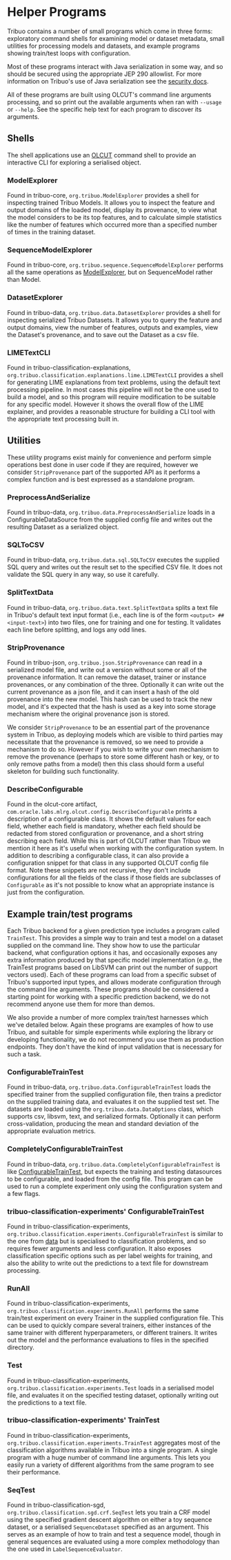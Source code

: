 # Helper Programs

Tribuo contains a number of small programs which come in three forms:
exploratory command shells for examining model or dataset metadata, small
utilities for processing models and datasets, and example programs showing
train/test loops with configuration.

Most of these programs interact with Java serialization in some way, and so
should be secured using the appropriate JEP 290 allowlist. For more information
on Tribuo's use of Java serialization see the [security docs](./Security.md).

All of these programs are built using OLCUT's command line arguments
processing, and so print out the available arguments when ran with `--usage` or
`--help`. See the specific help text for each program to discover its
arguments.

## Shells

The shell applications use an [OLCUT](https://github.com/oracle/olcut) command
shell to provide an interactive CLI for exploring a serialised object.

### ModelExplorer

Found in tribuo-core, `org.tribuo.ModelExplorer` provides a shell for
inspecting trained Tribuo Models. It allows you to inspect the feature and
output domains of the loaded model, display its provenance, to view what the
model considers to be its top features, and to calculate simple statistics
like the number of features which occurred more than a specified number of
times in the training dataset.

### SequenceModelExplorer

Found in tribuo-core, `org.tribuo.sequence.SequenceModelExplorer` performs all
the same operations as [ModelExplorer](#ModelExplorer), but on SequenceModel
rather than Model.

### DatasetExplorer

Found in tribuo-data, `org.tribuo.data.DatasetExplorer` provides a shell for
inspecting serialized Tribuo Datasets. It allows you to query the feature and
output domains, view the number of features, outputs and examples, view the
Dataset's provenance, and to save out the Dataset as a csv file.

### LIMETextCLI

Found in tribuo-classification-explanations,
`org.tribuo.classification.explanations.lime.LIMETextCLI` provides a shell for
generating LIME explanations from text problems, using the default text
processing pipeline. In most cases this pipeline will not be the one used to
build a model, and so this program will require modification to be suitable for
any specific model. However it shows the overall flow of the LIME explainer,
and provides a reasonable structure for building a CLI tool with the
appropriate text processing built in.

## Utilities

These utility programs exist mainly for convenience and perform simple
operations best done in user code if they are required, however we consider
`StripProvenance` part of the supported API as it performs a complex function
and is best expressed as a standalone program.

### PreprocessAndSerialize

Found in tribuo-data, `org.tribuo.data.PreprocessAndSerialize` loads in a
ConfigurableDataSource from the supplied config file and writes out the
resulting Dataset as a serialized object.

### SQLToCSV

Found in tribuo-data, `org.tribuo.data.sql.SQLToCSV` executes the supplied SQL
query and writes out the result set to the specified CSV file. It does not
validate the SQL query in any way, so use it carefully.

### SplitTextData

Found in tribuo-data, `org.tribuo.data.text.SplitTextData` splits a text file
in Tribuo's default text input format (i.e., each line is of the form 
`<output> ## <input-text>`) into two files, one for training and one for 
testing. It validates each line before splitting, and logs any odd lines.

### StripProvenance

Found in tribuo-json, `org.tribuo.json.StripProvenance` can read in a
serialized model file, and write out a version without some or all of the
provenance information. It can remove the dataset, trainer or instance
provenances, or any combination of the three. Optionally it can write out the
current provenance as a json file, and it can insert a hash of the old
provenance into the new model. This hash can be used to track the new model,
and it's expected that the hash is used as a key into some storage mechanism
where the original provenance json is stored.

We consider `StripProvenance` to be an essential part of the provenance system
in Tribuo, as deploying models which are visible to third parties may
necessitate that the provenance is removed, so we need to provide a mechanism
to do so. However if you wish to write your own mechanism to remove the
provenance (perhaps to store some different hash or key, or to only remove
paths from a model) then this class should form a useful skeleton for building
such functionality.

### DescribeConfigurable

Found in the olcut-core artifact, 
`com.oracle.labs.mlrg.olcut.config.DescribeConfigurable` prints a description 
of a configurable class. It shows the default values for each field, whether 
each field is mandatory, whether each field should be redacted from stored 
configuration or provenance, and a short string describing each field. While 
this is part of OLCUT rather than Tribuo we mention it here as it's useful 
when working with the configuration system. In addition to describing a 
configurable class, it can also provide a configuration snippet for that class 
in any supported OLCUT config file format. Note these snippets are not 
recursive, they don't include configurations for all the fields of the class if
 those fields are subclasses of `Configurable` as it's not possible to know 
 what an appropriate instance is just from the configuration.

## Example train/test programs

Each Tribuo backend for a given prediction type includes a program called
`TrainTest`. This provides a simple way to train and test a model on a dataset
supplied on the command line. They show how to use the particular backend, what
configuration options it has, and occasionally exposes any extra information
produced by that specific model implementation (e.g., the TrainTest programs
based on LibSVM can print out the number of support vectors used). Each of
these programs can load from a specific subset of Tribuo's supported input
types, and allows moderate configuration through the command line arguments.
These programs should be considered a starting point for working with a
specific prediction backend, we do not recommend anyone use them for more than
demos.

We also provide a number of more complex train/test harnesses which we've
detailed below. Again these programs are examples of how to use Tribuo, and
suitable for simple experiments while exploring the library or developing
functionality, we do not recommend you use them as production endpoints. They
don't have the kind of input validation that is necessary for such a task.

### ConfigurableTrainTest

Found in tribuo-data, `org.tribuo.data.ConfigurableTrainTest` loads the
specified trainer from the supplied configuration file, then trains a predictor
on the supplied training data, and evaluates it on the supplied test set. The
datasets are loaded using the `org.tribuo.data.DataOptions` class, which
supports csv, libsvm, text, and serialized formats. Optionally it can perform
cross-validation, producing the mean and standard deviation of the appropriate
evaluation metrics.

### CompletelyConfigurableTrainTest

Found in tribuo-data, `org.tribuo.data.CompletelyConfigurableTrainTest` is like
[ConfigurableTrainTest](#ConfigurableTrainTest), but expects the training and
testing datasources to be configurable, and loaded from the config file. This
program can be used to run a complete experiment only using the configuration
system and a few flags.

### tribuo-classification-experiments' ConfigurableTrainTest

Found in tribuo-classification-experiments,
`org.tribuo.classification.experiments.ConfigurableTrainTest` is similar to the
one from [data](#ConfigurableTrainTest) but is specialised to classification
problems, and so requires fewer arguments and less configuration. It also 
exposes classification specific options such as per label weights for training, 
and also the ability to write out the predictions to a text file for downstream
processing.

### RunAll

Found in tribuo-classification-experiments,
`org.tribuo.classification.experiments.RunAll` performs the same train/test
experiment on every Trainer in the supplied configuration file. This can be
used to quickly compare several trainers, either instances of the same trainer
with different hyperparameters, or different trainers. It writes out the model
and the performance evaluations to files in the specified directory.

### Test

Found in tribuo-classification-experiments,
`org.tribuo.classification.experiments.Test` loads in a serialised model file,
and evaluates it on the specified testing dataset, optionally writing out the
predictions to a text file.

### tribuo-classification-experiments' TrainTest

Found in tribuo-classification-experiments,
`org.tribuo.classification.experiments.TrainTest` aggregates most of the
classification algorithms available in Tribuo into a single program. A single
program with a huge number of command line arguments. This lets you easily run
a variety of different algorithms from the same program to see their
performance.

### SeqTest

Found in tribuo-classification-sgd, `org.tribuo.classification.sgd.crf.SeqTest`
lets you train a CRF model using the specified gradient descent algorithm on
either a toy sequence dataset, or a serialised `SequenceDataset` specified as
an argument. This serves as an example of how to train and test a sequence
model, though in general sequences are evaluated using a more complex
methodology than the one used in `LabelSequenceEvaluator`.
